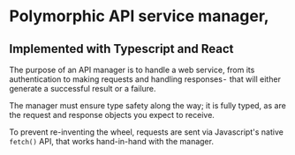 # Polymorphic API service manager, 
## Implemented with Typescript and React

The purpose of an API manager is to handle a web service, from its authentication to making requests and handling responses -  that will either generate a successful result or a failure. 

The manager must ensure type safety along the way; it is fully typed, as are the request and response objects you expect to receive. 

To prevent re-inventing the wheel, requests are sent via Javascript's native `fetch()` API, that works hand-in-hand with the manager.
